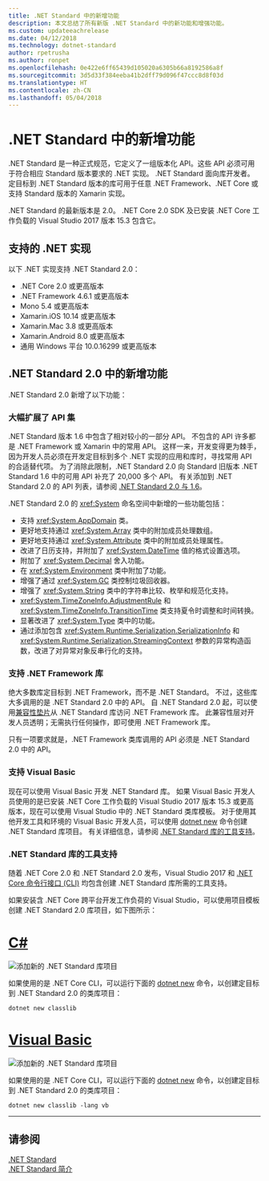 ```yaml
---
title: .NET Standard 中的新增功能
description: 本文总结了所有新版 .NET Standard 中的新功能和增强功能。
ms.custom: updateeachrelease
ms.date: 04/12/2018
ms.technology: dotnet-standard
author: rpetrusha
ms.author: ronpet
ms.openlocfilehash: 0e422e6ff65439d105020a6305b66a8192586a8f
ms.sourcegitcommit: 3d5d33f384eeba41b2dff79d096f47ccc8d8f03d
ms.translationtype: HT
ms.contentlocale: zh-CN
ms.lasthandoff: 05/04/2018
---
```

# <a name="whats-new-in-the-net-standard"></a>.NET Standard 中的新增功能

.NET Standard 是一种正式规范，它定义了一组版本化 API。这些 API 必须可用于符合相应 Standard 版本要求的 .NET 实现。 .NET Standard 面向库开发者。 定目标到 .NET Standard 版本的库可用于任意 .NET Framework、.NET Core 或支持 Standard 版本的 Xamarin 实现。

.NET Standard 的最新版本是 2.0。 .NET Core 2.0 SDK 及已安装 .NET Core 工作负载的 Visual Studio 2017 版本 15.3 包含它。

## <a name="supported-net-implementations"></a>支持的 .NET 实现

以下 .NET 实现支持 .NET Standard 2.0：

- .NET Core 2.0 或更高版本
- .NET Framework 4.6.1 或更高版本
- Mono 5.4 或更高版本
- Xamarin.iOS 10.14 或更高版本
- Xamarin.Mac 3.8 或更高版本
- Xamarin.Android 8.0 或更高版本
- 通用 Windows 平台 10.0.16299 或更高版本

## <a name="whats-new-in-the-net-standard-20"></a>.NET Standard 2.0 中的新增功能

.NET Standard 2.0 新增了以下功能：

### <a name="a-vastly-expanded-set-of-apis"></a>大幅扩展了 API 集

.NET Standard 版本 1.6 中包含了相对较小的一部分 API。 不包含的 API 许多都是 .NET Framework 或 Xamarin 中的常用 API。 这样一来，开发变得更为棘手，因为开发人员必须在开发定目标到多个 .NET 实现的应用和库时，寻找常用 API 的合适替代项。 为了消除此限制，.NET Standard 2.0 向 Standard 旧版本 .NET Standard 1.6 中的可用 API 补充了 20,000 多个 API。 有关添加到 .NET Standard 2.0 的 API 列表，请参阅 [.NET Standard 2.0 与 1.6](https://raw.githubusercontent.com/dotnet/standard/master/docs/versions/netstandard2.0_diff.md)。

.NET Standard 2.0 的 <xref:System> 命名空间中新增的一些功能包括：

- 支持 <xref:System.AppDomain> 类。
- 更好地支持通过 <xref:System.Array> 类中的附加成员处理数组。
- 更好地支持通过 <xref:System.Attribute> 类中的附加成员处理属性。
- 改进了日历支持，并附加了 <xref:System.DateTime> 值的格式设置选项。
- 附加了 <xref:System.Decimal> 舍入功能。
- 在 <xref:System.Environment> 类中附加了功能。
- 增强了通过 <xref:System.GC> 类控制垃圾回收器。
- 增强了 <xref:System.String> 类中的字符串比较、枚举和规范化支持。
- <xref:System.TimeZoneInfo.AdjustmentRule> 和 <xref:System.TimeZoneInfo.TransitionTime> 类支持夏令时调整和时间转换。
- 显著改进了 <xref:System.Type> 类中的功能。
- 通过添加包含 <xref:System.Runtime.Serialization.SerializationInfo> 和 <xref:System.Runtime.Serialization.StreamingContext> 参数的异常构造函数，改进了对异常对象反串行化的支持。

### <a name="support-for-net-framework-libraries"></a>支持 .NET Framework 库

绝大多数库定目标到 .NET Framework，而不是 .NET Standard。 不过，这些库大多调用的是 .NET Standard 2.0 中的 API。 自 .NET Standard 2.0 起，可以使用[兼容性垫片](https://github.com/dotnet/standard/blob/master/docs/netstandard-20/README.md#assembly-unification)从 .NET Standard 库访问 .NET Framework 库。 此兼容性层对开发人员透明；无需执行任何操作，即可使用 .NET Framework 库。

只有一项要求就是，.NET Framework 类库调用的 API 必须是 .NET Standard 2.0 中的 API。

### <a name="support-for-visual-basic"></a>支持 Visual Basic

现在可以使用 Visual Basic 开发 .NET Standard 库。 如果 Visual Basic 开发人员使用的是已安装 .NET Core 工作负载的 Visual Studio 2017 版本 15.3 或更高版本，现在可以使用 Visual Studio 中的 .NET Standard 类库模板。 对于使用其他开发工具和环境的 Visual Basic 开发人员，可以使用 [dotnet new](../../core/tools/dotnet-new.md) 命令创建 .NET Standard 库项目。 有关详细信息，请参阅 [.NET Standard 库的工具支持](#tooling-support-for-net-standard-libraries)。

### <a name="tooling-support-for-net-standard-libraries"></a>.NET Standard 库的工具支持

随着 .NET Core 2.0 和 .NET Standard 2.0 发布，Visual Studio 2017 和 [.NET Core 命令行接口 (CLI)](../../core/tools/index.md) 均包含创建 .NET Standard 库所需的工具支持。

如果安装含 .NET Core 跨平台开发工作负荷的 Visual Studio，可以使用项目模板创建 .NET Standard 2.0 库项目，如下图所示：

# <a name="ctabcsharp"></a>[C#](#tab/csharp)

![添加新的 .NET Standard 库项目](./media/std-project-cs.png)

如果使用的是 .NET Core CLI，可以运行下面的 [dotnet new](../../core/tools/dotnet-new.md) 命令，以创建定目标到 .NET Standard 2.0 的类库项目：

```
dotnet new classlib
```

# <a name="visual-basictabvb"></a>[Visual Basic](#tab/vb)

![添加新的 .NET Standard 库项目](./media/std-project-vb.png)

如果使用的是 .NET Core CLI，可以运行下面的 [dotnet new](../../core/tools/dotnet-new.md) 命令，以创建定目标到 .NET Standard 2.0 的类库项目：

```
dotnet new classlib -lang vb
```

---

## <a name="see-also"></a>请参阅

[.NET Standard](../net-standard.md)  
[.NET Standard 简介](https://blogs.msdn.microsoft.com/dotnet/2016/09/26/introducing-net-standard/)

